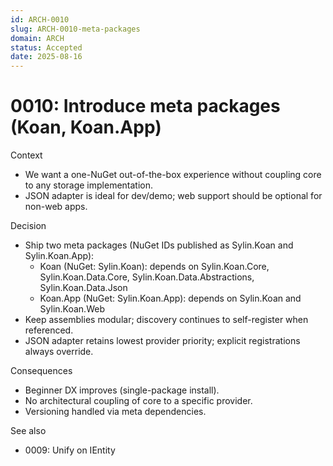 ```yaml
---
id: ARCH-0010
slug: ARCH-0010-meta-packages
domain: ARCH
status: Accepted
date: 2025-08-16
---
```


# 0010: Introduce meta packages (Koan, Koan.App)

Context
- We want a one-NuGet out-of-the-box experience without coupling core to any storage implementation.
- JSON adapter is ideal for dev/demo; web support should be optional for non-web apps.

Decision
- Ship two meta packages (NuGet IDs published as Sylin.Koan and Sylin.Koan.App):
  - Koan (NuGet: Sylin.Koan): depends on Sylin.Koan.Core, Sylin.Koan.Data.Core, Sylin.Koan.Data.Abstractions, Sylin.Koan.Data.Json
  - Koan.App (NuGet: Sylin.Koan.App): depends on Sylin.Koan and Sylin.Koan.Web
- Keep assemblies modular; discovery continues to self-register when referenced.
- JSON adapter retains lowest provider priority; explicit registrations always override.

Consequences
- Beginner DX improves (single-package install).
- No architectural coupling of core to a specific provider.
- Versioning handled via meta dependencies.

See also
- 0009: Unify on IEntity<TKey>
